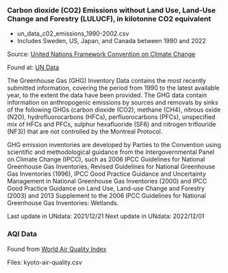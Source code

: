 ### Carbon dioxide (CO2) Emissions without Land Use, Land-Use Change and Forestry (LULUCF), in kilotonne CO2 equivalent

* un_data_c02_emissions_1990-2002.csv
* Includes Sweden, US, Japan, and Canada between 1990 and 2022

Source: [United Nations Framework Convention on Climate Change](http://unfccc.int/)

Found at: [UN Data](http://data.un.org/Data.aspx?d=GHG&f=seriesID%3aCO2%3bcountryID%3a21%2c38%2c43%2c6&c=2,3,4&s=yr:asc&v=1)

The Greenhouse Gas (GHG) Inventory Data contains the most recently submitted information, covering the period from 1990 to the latest available year, to the extent the data have been provided. The GHG data contain information on anthropogenic emissions by sources and removals by sinks of the following GHGs (carbon dioxide (CO2), methane (CH4), nitrous oxide (N2O), hydrofluorocarbons (HFCs), perfluorocarbons (PFCs), unspecified mix of HFCs and PFCs, sulphur hexafluoride (SF6) and nitrogen triflouride (NF3)) that are not controlled by the Montreal Protocol.

GHG emission inventories are developed by Parties to the Convention using scientific and methodological guidance from the Intergovernmental Panel on Climate Change (IPCC), such as 2006 IPCC Guidelines for National Greenhouse Gas Inventories, Revised Guidelines for National Greenhouse Gas Inventories (1996), IPCC Good Practice Guidance and Uncertainty Management in National Greenhouse Gas Inventories (2000) and IPCC Good Practice Guidance on Land Use, Land-use Change and Forestry (2003) and 2013 Supplement to the 2006 IPCC Guidelines for National Greenhouse Gas Inventories: Wetlands.

Last update in UNdata: 2021/12/21
Next update in UNdata: 2022/12/01

### AQI Data

Found from [World Air Quality Index](https://aqicn.org/data-platform/register/)

Files: kyoto-air-quality.csv

​			